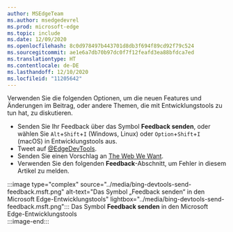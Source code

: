 ```yaml
---
author: MSEdgeTeam
ms.author: msedgedevrel
ms.prod: microsoft-edge
ms.topic: include
ms.date: 12/09/2020
ms.openlocfilehash: 8c0d978497b443701d8db3f694f89cd92f79c524
ms.sourcegitcommit: ae1e6a7db70b97dc0f7f12feafd3ea88bfdca7ed
ms.translationtype: HT
ms.contentlocale: de-DE
ms.lasthandoff: 12/10/2020
ms.locfileid: "11205642"
---
```

Verwenden Sie die folgenden Optionen, um die neuen Features und Änderungen im Beitrag, oder andere Themen, die mit Entwicklungstools zu tun hat, zu diskutieren.  

*   Senden Sie Ihr Feedback über das Symbol **Feedback senden**, oder wählen Sie `Alt`+`Shift`+`I` \(Windows, Linux\) oder `Option`+`Shift`+`I` \(macOS\) in Entwicklungstools aus.  
*   Tweet auf [@EdgeDevTools][PostTweetEdgeDevTools].  
*   Senden Sie einen Vorschlag an [The Web We Want][TheWebWeWant].  
*   Verwenden Sie den folgenden **Feedback**-Abschnitt, um Fehler in diesem Artikel zu melden.  

:::image type="complex" source="../media/bing-devtools-send-feedback.msft.png" alt-text="Das Symbol „Feedback senden“ in den Microsoft Edge-Entwicklungstools" lightbox="../media/bing-devtools-send-feedback.msft.png":::
   Das Symbol **Feedback senden** in den Microsoft Edge-Entwicklungstools  
:::image-end:::  

<!-- links -->  

[PostTweetEdgeDevTools]: https://twitter.com/intent/tweet?text=@EdgeDevTools "@EdgeDevTools | Tweet posten"  

[EdgeDevToolsTwitterAccount]: https://twitter.com/EdgeDevTools "@EdgeDevTools, Twitter-Konto"  

[GitHubMicrosoftDocsEdgeDeveloperNewIssue]: https://github.com/MicrosoftDocs/edge-developer/issues/new?title=[DevTools%20Docs%20Feedback] "Neues Problem – MicrosoftDocs/Edge-Entwickler – GitHub"  

[TheWebWeWant]: https://webwewant.fyi "The Web We Want"  
